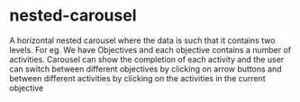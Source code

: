 # nested-carousel
A horizontal nested carousel where the data is such that it contains two levels. For eg. We have Objectives and each objective contains a number of activities. Carousel can show the completion of each activity and the user can switch between different objectives by clicking on arrow buttons and between different activities by clicking on the activities in the current objective
